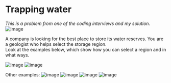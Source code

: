 # Trapping water  

_This is a problem from one of the coding interviews and my solution._  
![image](https://github.com/user-attachments/assets/1b14bb59-35e8-4a05-9b9c-8469e420f5ec)  

A company is looking for the best place to store its water reserves. You are a geologist who helps select the storage region.  
Look at the examples below, which show how you can select a region and in what ways.  

![image](https://github.com/user-attachments/assets/dd622625-8cd8-4ddf-b2b6-6dd1830d8e98)
![image](https://github.com/user-attachments/assets/67f7b49f-2a54-4bd0-b4b4-a3dbe4f59c2d)


Other examples:
![image](https://github.com/user-attachments/assets/94dc6d31-c242-477b-9bca-5f385cb10b7c)
![image](https://github.com/user-attachments/assets/fb5a149d-d00a-4cba-afbf-055e4b265716)
![image](https://github.com/user-attachments/assets/dc381d7e-47a6-4629-8d8a-63fc3d47dc08)
![image](https://github.com/user-attachments/assets/b534e1b5-0c86-4589-aaa3-ba33e31b56f6)

